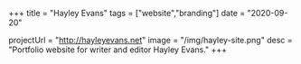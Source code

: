 +++
title = "Hayley Evans"
tags = ["website","branding"]
date = "2020-09-20"

projectUrl = "http://hayleyevans.net"
image = "/img/hayley-site.png"
desc = "Portfolio website for writer and editor Hayley Evans."
+++
